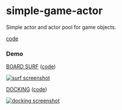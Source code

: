 # simple-game-actor

Simple actor and actor pool for game objects.

[code](https://github.com/abagames/simple-game-actor/blob/master/src/index.ts)

### Demo

[BOARD SURF](https://abagames.github.io/simple-game-actor/index.html?surf)
([code](https://github.com/abagames/simple-game-actor/blob/master/src/samples/surf.ts))

[![surf screenshot](https://abagames.github.io/simple-game-actor/surf.gif)](https://abagames.github.io/simple-game-actor/index.html?surf)

[DOCKING](https://abagames.github.io/simple-game-actor/index.html?docking)
([code](https://github.com/abagames/simple-game-actor/blob/master/src/samples/docking.ts))

[![docking screenshot](https://abagames.github.io/simple-game-actor/docking.gif)](https://abagames.github.io/simple-game-actor/index.html?docking)
